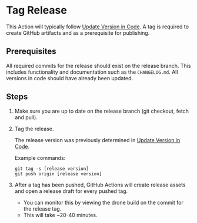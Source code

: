 # Tag Release

This Action will typically follow [Update Version in Code](./update-version-in-code.md). A tag is required to create GitHub artifacts and as a prerequisite for publishing.

## Prerequisites

All required commits for the release should exist on the release branch. This includes functionality and documentation such as the `CHANGELOG.md`. All versions in code should have already been updated.

## Steps

1. Make sure you are up to date on the release branch (git checkout, fetch and pull).

2. Tag the release.

    The release version was previously determined in [Update Version in Code](./update-version-in-code.md).

    Example commands:

    ```
    git tag -s [release version]
    git push origin [release version]
    ```

3. After a tag has been pushed, GitHub Actions will create release assets and open a release draft for every pushed tag.

    - You can monitor this by viewing the drone build on the commit for the release tag.
    - This will take ~20-40 minutes.